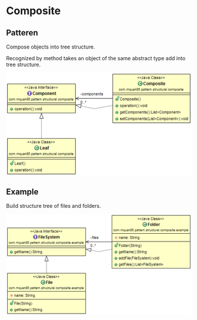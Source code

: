 # Composite

## Patteren
Compose objects into tree structure.

Recognized by method takes an object of the same abstract type add into tree structure.

![](../src/main/resources/com/mquan86/pattern/structural/composite/CompositeDiagram.png)

## Example
Build structure tree of files and folders.

![](../src/main/resources/com/mquan86/pattern/structural/composite/example/CompositeDiagram.png)
